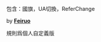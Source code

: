 包含：國旗，UA切換，ReferChange

by [**Feiruo**](https://github.com/feiruo/userChromeJS/tree/master/showFlagS)

規則爲個人自定義版